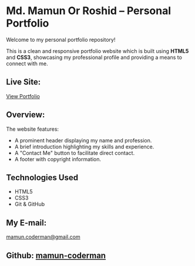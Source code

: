 # Md. Mamun Or Roshid – Personal Portfolio

Welcome to my personal portfolio repository!

This is a clean and responsive portfolio website which is built using **HTML5** and **CSS3**, showcasing my professional profile and providing a means to connect with me.

## Live Site:

 [View Portfolio](https://mamun-coderman.github.io/portfolio/)

## Overview:

The website features:

- A prominent header displaying my name and profession.
- A brief introduction highlighting my skills and experience.
- A "Contact Me" button to facilitate direct contact.
- A footer with copyright information.

## Technologies Used

- HTML5
- CSS3
- Git & GitHub

## My E-mail:

mamun.coderman@gmail.com

## Github: [mamun-coderman](https://github.com/mamun-coderman)


